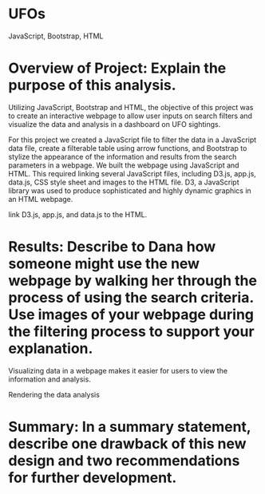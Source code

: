 # UFOs
JavaScript, Bootstrap, HTML

# Overview of Project: Explain the purpose of this analysis.
Utilizing JavaScript, Bootstrap and HTML, the objective of this project was to create an interactive webpage to allow user inputs on search filters and visualize the data and analysis in a dashboard on UFO sightings.

For this project we created a JavaScript file to filter the data in a JavaScript data file, create a filterable table using arrow functions, and Bootstrap to stylize the appearance of the information and results from the search parameters in a webpage. We built the webpage using JavaScript and HTML. This required linking several JavaScript files, including D3.js, app.js, data.js, CSS style sheet and images to the HTML file.  D3, a JavaScript library was used to produce sophisticated and highly dynamic graphics in an HTML webpage.

link D3.js, app.js, and data.js to the HTML.


# Results: Describe to Dana how someone might use the new webpage by walking her through the process of using the search criteria. Use images of your webpage during the filtering process to support your explanation.

Visualizing data in a webpage makes it easier for users to view the information and analysis. 

<insert images here>



Rendering the data analysis 
# Summary: In a summary statement, describe one drawback of this new design and two recommendations for further development.
